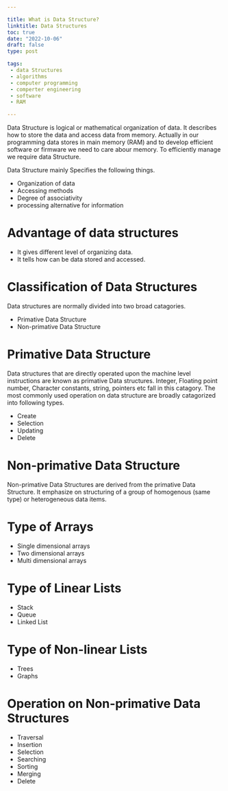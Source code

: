 ```yaml
---

title: What is Data Structure?
linktitle: Data Structures 
toc: true
date: "2022-10-06"
draft: false
type: post

tags:
 - data Structures 
 - algorithms 
 - computer programming 
 - comperter engineering
 - software 
 - RAM

---
```

Data Structure is logical or mathematical organization of data. It describes  how to store the data and access data from memory. Actually  in our programming data stores in main memory (RAM) and to develop efficient software or firmware we need to care abour memory. To efficiently manage we require  data Structure.

Data Structure mainly Specifies the following things.
- Organization of data
- Accessing methods 
- Degree of associativity
- processing alternative for information 
# Advantage of data structures
- It gives different level of organizing data. 
- It tells how can be data stored and accessed. 
# Classification of Data Structures
Data structures are normally divided into two broad catagories. 
- Primative Data Structure
- Non-primative Data Structure
# Primative Data Structure
Data structures that are directly operated upon the machine level instructions are known as primative Data structures. Integer, Floating point number, Character constants, string, pointers etc fall in this catagory. The most commonly used operation on data structure are broadly catagorized into following types. 
- Create
- Selection
- Updating
- Delete
# Non-primative Data Structure
Non-primative Data Structures are derived from the primative Data Structure. It emphasize on structuring of a group of homogenous (same type) or heterogeneous data items. 
# Type of Arrays
- Single dimensional arrays
- Two dimensional arrays
- Multi dimensional arrays
# Type of Linear Lists
- Stack
- Queue
- Linked List
# Type of Non-linear Lists
- Trees
- Graphs
# Operation on Non-primative Data Structures
- Traversal
- Insertion
- Selection
- Searching
- Sorting
- Merging
- Delete

 
 
